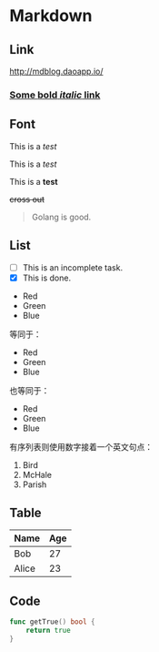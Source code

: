 #	Markdown

##	Link

http://mdblog.daoapp.io/

### [Some **bold** _italic_ link](http://mdblog.daoapp.io/)

##	Font

This is a _test_

This is a *test*

This is a **test**

~~cross out~~

>Golang is good.

##	List

- [ ] This is an incomplete task.
- [x] This is done.

*   Red
*   Green
*   Blue

等同于：

+   Red
+   Green
+   Blue

也等同于：

-   Red
-   Green
-   Blue

有序列表则使用数字接着一个英文句点：

1.  Bird
2.  McHale
3.  Parish

## Table

Name        | Age
------------|------
Bob     	| 27
Alice   	| 23


##	Code

``` go
func getTrue() bool {
    return true
}
```
